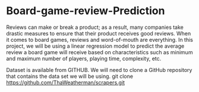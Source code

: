# Board-game-review-Prediction
Reviews can make or break a product; as a result, many companies take drastic measures to ensure that their product receives good reviews. When it comes to board games, reviews and word-of-mouth are everything. In this project, we will be using a linear regression model to predict the average review a board game will receive based on characteristics such as minimum and maximum number of players, playing time, complexity, etc.

Dataset is available from GITHUB. We will need to clone a GitHub repository that contains the data set we will be using.
git clone https://github.com/ThaWeatherman/scrapers.git
